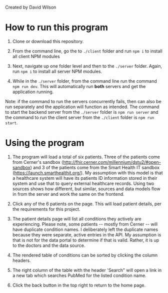 Created by David Wilson

# How to run this program

1. Clone or download this repository.

2. From the command line, go the to `./client` folder and run `npm i` to install all client NPM modules

3. Next, navigate up one folder level and then to the `./server` folder. Again, run `npm i` to install all server NPM modules.

4. While in the `./server` folder, from the command line run the command `npm run dev`. This will automatically run **both** servers and get the application running.

Note: if the command to run the servers concurrently fails, then can also be run separately and the application will function as intended. The command to start the backend server from the `./server` folder is `npm run server` and the command to run the client server from the `./client` folder is `npm run start`.

# Using the program

1. The program will load a total of six patients. Three of the patients come from Cerner's sandbox (http://fhir.cerner.com/millennium/dstu2/#open-sandbox) and 3 of the patients come from the Smart Health IT sandbox (https://launch.smarthealthit.org/). My assumption with this model is that a healthcare system will have its patients ID information stored in their system and use that to query external healthcare records. Using two sources shows how different, but similar, sources and data models flow in from the server and work the same on the frontend.

2. Click any of the 6 patients on the page. This will load patient details, per the requirements for this project.

3. The patient details page will list all conditions they actively are experiencing. Please note, some patients -- mostly from Cerner -- will have duplicate condition names. I deliberately left the duplicate names because they were separate, active entries in the API. My assumption is that is not for the data portal to determine if that is valid. Rather, it is up to the doctors and the data source.

4. The rendered table of conditions can be sorted by clicking the column headers.

5. The right column of the table with the header 'Search" will open a link in a new tab which searches PubMed for the listed condition name.

6. Click the back button in the top right to return to the home page.
